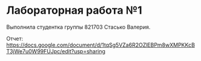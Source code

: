 # Лабораторная работа №1

Выполнила студентка группы 821703 Стасько Валерия.

Отчет: https://docs.google.com/document/d/1tqSg5VZa6R2OZlEBPm8wXMPKKcBT3jWe7u0W99FUJpc/edit?usp=sharing
